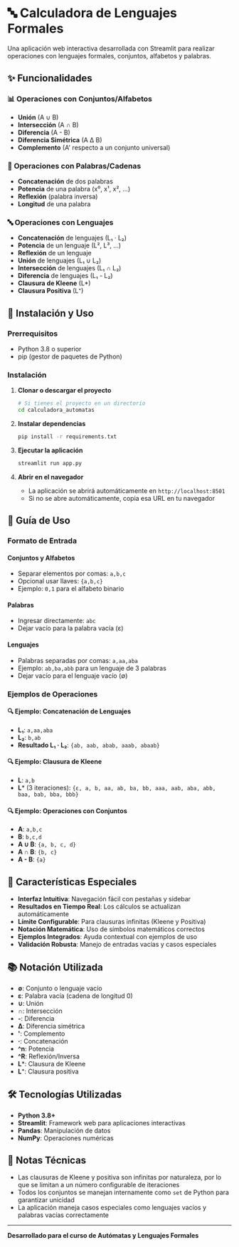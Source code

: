 # 🔤 Calculadora de Lenguajes Formales

Una aplicación web interactiva desarrollada con Streamlit para realizar operaciones con lenguajes formales, conjuntos, alfabetos y palabras.

## ✨ Funcionalidades

### 📊 Operaciones con Conjuntos/Alfabetos
- **Unión** (A ∪ B)
- **Intersección** (A ∩ B)
- **Diferencia** (A - B)
- **Diferencia Simétrica** (A Δ B)
- **Complemento** (A' respecto a un conjunto universal)

### 📝 Operaciones con Palabras/Cadenas
- **Concatenación** de dos palabras
- **Potencia** de una palabra (x⁰, x¹, x², ...)
- **Reflexión** (palabra inversa)
- **Longitud** de una palabra

### 🔤 Operaciones con Lenguajes
- **Concatenación** de lenguajes (L₁ · L₂)
- **Potencia** de un lenguaje (L², L³, ...)
- **Reflexión** de un lenguaje
- **Unión** de lenguajes (L₁ ∪ L₂)
- **Intersección** de lenguajes (L₁ ∩ L₂)
- **Diferencia** de lenguajes (L₁ - L₂)
- **Clausura de Kleene** (L*)
- **Clausura Positiva** (L⁺)

## 🚀 Instalación y Uso

### Prerrequisitos
- Python 3.8 o superior
- pip (gestor de paquetes de Python)

### Instalación

1. **Clonar o descargar el proyecto**
   ```bash
   # Si tienes el proyecto en un directorio
   cd calculadora_automatas
   ```

2. **Instalar dependencias**
   ```bash
   pip install -r requirements.txt
   ```

3. **Ejecutar la aplicación**
   ```bash
   streamlit run app.py
   ```

4. **Abrir en el navegador**
   - La aplicación se abrirá automáticamente en `http://localhost:8501`
   - Si no se abre automáticamente, copia esa URL en tu navegador

## 📖 Guía de Uso

### Formato de Entrada

#### Conjuntos y Alfabetos
- Separar elementos por comas: `a,b,c`
- Opcional usar llaves: `{a,b,c}`
- Ejemplo: `0,1` para el alfabeto binario

#### Palabras
- Ingresar directamente: `abc`
- Dejar vacío para la palabra vacía (ε)

#### Lenguajes
- Palabras separadas por comas: `a,aa,aba`
- Ejemplo: `ab,ba,abb` para un lenguaje de 3 palabras
- Dejar vacío para el lenguaje vacío (∅)

### Ejemplos de Operaciones

#### 🔍 Ejemplo: Concatenación de Lenguajes
- **L₁**: `a,aa,aba`
- **L₂**: `b,ab`
- **Resultado L₁ · L₂**: `{ab, aab, abab, aaab, abaab}`

#### 🔍 Ejemplo: Clausura de Kleene
- **L**: `a,b`
- **L*** (3 iteraciones): `{ε, a, b, aa, ab, ba, bb, aaa, aab, aba, abb, baa, bab, bba, bbb}`

#### 🔍 Ejemplo: Operaciones con Conjuntos
- **A**: `a,b,c`
- **B**: `b,c,d`
- **A ∪ B**: `{a, b, c, d}`
- **A ∩ B**: `{b, c}`
- **A - B**: `{a}`

## 🎯 Características Especiales

- **Interfaz Intuitiva**: Navegación fácil con pestañas y sidebar
- **Resultados en Tiempo Real**: Los cálculos se actualizan automáticamente
- **Límite Configurable**: Para clausuras infinitas (Kleene y Positiva)
- **Notación Matemática**: Uso de símbolos matemáticos correctos
- **Ejemplos Integrados**: Ayuda contextual con ejemplos de uso
- **Validación Robusta**: Manejo de entradas vacías y casos especiales

## 📚 Notación Utilizada

- **∅**: Conjunto o lenguaje vacío
- **ε**: Palabra vacía (cadena de longitud 0)
- **∪**: Unión
- **∩**: Intersección
- **-**: Diferencia
- **Δ**: Diferencia simétrica
- **'**: Complemento
- **·**: Concatenación
- **^n**: Potencia
- **^R**: Reflexión/Inversa
- **L***: Clausura de Kleene
- **L⁺**: Clausura positiva

## 🛠️ Tecnologías Utilizadas

- **Python 3.8+**
- **Streamlit**: Framework web para aplicaciones interactivas
- **Pandas**: Manipulación de datos
- **NumPy**: Operaciones numéricas

## 📝 Notas Técnicas

- Las clausuras de Kleene y positiva son infinitas por naturaleza, por lo que se limitan a un número configurable de iteraciones
- Todos los conjuntos se manejan internamente como `set` de Python para garantizar unicidad
- La aplicación maneja casos especiales como lenguajes vacíos y palabras vacías correctamente

---
**Desarrollado para el curso de Autómatas y Lenguajes Formales**
